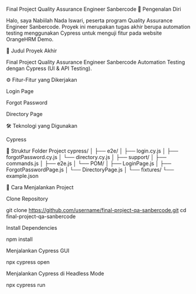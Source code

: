 Final Project Quality Assurance Engineer Sanbercode
👤 Pengenalan Diri

Halo, saya Nabiilah Nada Iswari, peserta program Quality Assurance Engineer Sanbercode.
Proyek ini merupakan tugas akhir berupa automation testing menggunakan Cypress untuk menguji fitur pada website OrangeHRM Demo.

📌 Judul Proyek Akhir

Final Project Quality Assurance Engineer Sanbercode
Automation Testing dengan Cypress (UI & API Testing).

⚙️ Fitur-Fitur yang Dikerjakan

Login Page

Forgot Password

Directory Page

🛠️ Teknologi yang Digunakan

Cypress

📂 Struktur Folder Project
cypress/
│
├── e2e/
│   ├── login.cy.js
│   ├── forgotPassword.cy.js
│   └── directory.cy.js
│
├── support/
│   ├── commands.js
│   ├── e2e.js
│   └── POM/
│       ├── LoginPage.js
│       ├── ForgotPasswordPage.js
│       └── DirectoryPage.js
│
└── fixtures/
    └── example.json

🚀 Cara Menjalankan Project

Clone Repository

git clone https://github.com/username/final-project-qa-sanbercode.git
cd final-project-qa-sanbercode


Install Dependencies

npm install


Menjalankan Cypress GUI

npx cypress open


Menjalankan Cypress di Headless Mode

npx cypress run
